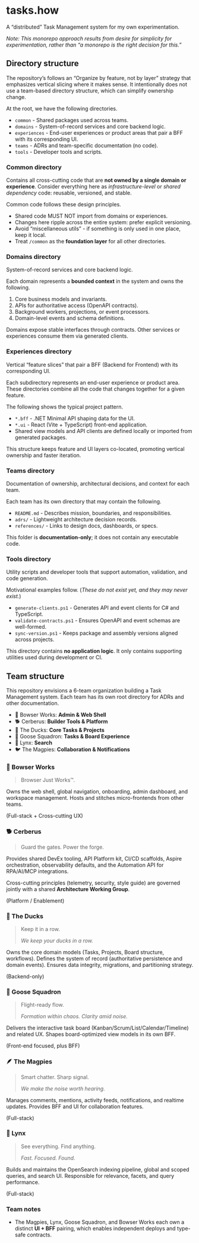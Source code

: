 # tasks.how

A “distributed” Task Management system for my own experimentation.

_Note: This monorepo approach results from desire for simplicity for experimentation,
rather than “a monorepo is the right decision for this.”_

## Directory structure

The repository’s follows an “Organize by feature, not by layer” strategy
that emphasizes vertical slicing where it makes sense.
It intentionally does not use a team-based directory structure,
which can simplify ownership change.

At the root, we have the following directories.

- `common` - Shared packages used across teams.
- `domains` - System-of-record services and core backend logic.
- `experiences` - End-user experiences or product areas that pair a BFF with its corresponding UI.
- `teams` - ADRs and team-specific documentation (no code).
- `tools` - Developer tools and scripts.

### Common directory

Contains all cross-cutting code that are **not owned by a single domain or experience**.
Consider everything here as *infrastructure-level* or *shared dependency* code:
reusable, versioned, and stable.

Common code follows these design principles.

- Shared code MUST NOT import from domains or experiences.
- Changes here ripple across the entire system: prefer explicit versioning.
- Avoid “miscellaneous utils” - if something is only used in one place, keep it local.
- Treat `/common` as the **foundation layer** for all other directories.

### Domains directory

System-of-record services and core backend logic.

Each domain represents a **bounded context** in the system and owns the following.

1. Core business models and invariants.
2. APIs for authoritative access (OpenAPI contracts).
3. Background workers, projections, or event processors.
4. Domain-level events and schema definitions.

Domains expose stable interfaces through contracts.
Other services or experiences consume them via generated clients.

### Experiences directory

Vertical “feature slices” that pair a BFF (Backend for Frontend) with its corresponding UI.

Each subdirectory represents an end-user experience or product area.
These directories combine all the code that changes together for a given feature.

The following shows the typical project pattern.

- `*.bff` - .NET Minimal API shaping data for the UI.
- `*.ui` - React (Vite + TypeScript) front-end application.
- Shared view models and API clients are defined locally or imported from generated packages.

This structure keeps feature and UI layers co-located,
promoting vertical ownership and faster iteration.

### Teams directory

Documentation of ownership, architectural decisions, and context for each team.

Each team has its own directory that may contain the following.

- `README.md` - Describes mission, boundaries, and responsibilities.
- `adrs/` - Lightweight architecture decision records.
- `references/` - Links to design docs, dashboards, or specs.

This folder is **documentation-only**; it does not contain any executable code.

### Tools directory

Utility scripts and developer tools that support automation, validation, and code generation.

Motivational examples follow.
(_These do not exist yet, and they may never exist._)

- `generate-clients.ps1` - Generates API and event clients for C# and TypeScript.
- `validate-contracts.ps1` - Ensures OpenAPI and event schemas are well-formed.
- `sync-version.ps1` - Keeps package and assembly versions aligned across projects.

This directory contains **no application logic**.
It only contains supporting utilities used during development or CI.

## Team structure

This repository envisions a 6-team organization building a Task Management system.
Each team has its own root directory for ADRs and other documentation.

- 🐢 Bowser Works: **Admin & Web Shell**
- 🐕 Cerberus: **Builder Tools & Platform**
- 🦆 The Ducks: **Core Tasks & Projects**
- 🪿 Goose Squadron: **Tasks & Board Experience**
- 🐆 Lynx: **Search**
- 🐦 The Magpies: **Collaboration & Notifications**

### 🐢 Bowser Works

> Browser Just Works™.

Owns the web shell, global navigation, onboarding, admin dashboard, and workspace management.
Hosts and stitches micro-frontends from other teams.

(Full-stack + Cross-cutting UX)

### 🐕 Cerberus

> Guard the gates. Power the forge.

Provides shared DevEx tooling, API Platform kit, CI/CD scaffolds, Aspire orchestration,
observability defaults, and the Automation API for RPA/AI/MCP integrations.

Cross-cutting principles (telemetry, security, style guide) are governed jointly
with a shared **Architecture Working Group**.

(Platform / Enablement)

### 🦆 The Ducks

> Keep it in a row.
>
> _We keep your ducks in a row._

Owns the core domain models (Tasks, Projects, Board structure, workflows).
Defines the system of record (authoritative persistence and domain events).
Ensures data integrity, migrations, and partitioning strategy.

(Backend-only)

### 🪿 Goose Squadron

> Flight-ready flow.
>
> _Formation within chaos. Clarity amid noise._

Delivers the interactive task board (Kanban/Scrum/List/Calendar/Timeline) and related UX.
Shapes board-optimized view models in its own BFF.

(Front-end focused, plus BFF)

### 🪶 The Magpies

> Smart chatter. Sharp signal.
>
> _We make the noise worth hearing._

Manages comments, mentions, activity feeds, notifications, and realtime updates.
Provides BFF and UI for collaboration features.

(Full-stack)

### 🐆 Lynx

> See everything. Find anything.
>
> _Fast. Focused. Found._

Builds and maintains the OpenSearch indexing pipeline, global and scoped queries, and search UI.
Responsible for relevance, facets, and query performance.

(Full-stack)

### Team notes

- The Magpies, Lynx, Goose Squadron, and Bowser Works each own a distinct **UI + BFF** pairing,
  which enables independent deploys and type-safe contracts.
